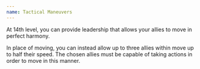 ```yaml
---
name: Tactical Maneuvers
---
```

At 14th level, you can provide leadership that allows your allies to move in perfect harmony.

In place of moving, you can instead allow up to three allies within <me-distance length="60" /> move up to half their speed. The chosen allies
must be capable of taking actions in order to move in this manner.
